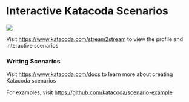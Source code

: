# Interactive Katacoda Scenarios

[![](http://shields.katacoda.com/katacoda/stream2stream/count.svg)](https://www.katacoda.com/stream2stream "Get your profile on Katacoda.com")

Visit https://www.katacoda.com/stream2stream to view the profile and interactive scenarios

### Writing Scenarios
Visit https://www.katacoda.com/docs to learn more about creating Katacoda scenarios

For examples, visit https://github.com/katacoda/scenario-example
